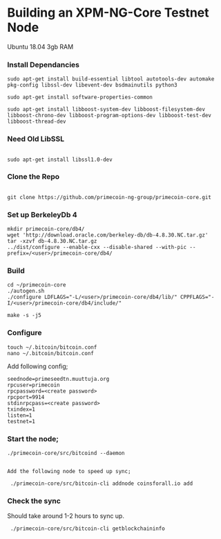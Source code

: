 <!-- TITLE: Building Primecoin Ng Core -->
<!-- SUBTITLE: A quick summary of Building Primecoin Ng Core -->

# Building an XPM-NG-Core Testnet Node

Ubuntu 18.04 3gb RAM


### Install Dependancies


```
sudo apt-get install build-essential libtool autotools-dev automake pkg-config libssl-dev libevent-dev bsdmainutils python3

sudo apt-get install software-properties-common

sudo apt-get install libboost-system-dev libboost-filesystem-dev libboost-chrono-dev libboost-program-options-dev libboost-test-dev libboost-thread-dev
```


### Need Old LibSSL

```

sudo apt-get install libssl1.0-dev

```

### Clone the Repo

```

git clone https://github.com/primecoin-ng-group/primecoin-core.git
```


### Set up BerkeleyDb 4

```
mkdir primecoin-core/db4/
wget 'http://download.oracle.com/berkeley-db/db-4.8.30.NC.tar.gz'
tar -xzvf db-4.8.30.NC.tar.gz
../dist/configure --enable-cxx --disable-shared --with-pic --prefix=/<user>/primecoin-core/db4/
```

### Build
```
cd ~/primecoin-core
./autogen.sh
./configure LDFLAGS="-L/<user>/primecoin-core/db4/lib/" CPPFLAGS="-I/<user>/primecoin-core/db4/include/"

make -s -j5

```

### Configure

```
touch ~/.bitcoin/bitcoin.conf
nano ~/.bitcoin/bitcoin.conf
```

Add following config; 

```
seednode=primeseedtn.muuttuja.org
rpcuser=primecoin
rpcpassword=<create password>
rpcport=9914
stdinrpcpass=<create password>
txindex=1
listen=1
testnet=1
```

### Start the node; 

```
./primecoin-core/src/bitcoind --daemon


Add the following node to speed up sync; 

 ./primecoin-core/src/bitcoin-cli addnode coinsforall.io add
```

### Check the sync

Should take around 1-2 hours to sync up. 

```
 ./primecoin-core/src/bitcoin-cli getblockchaininfo
 ```